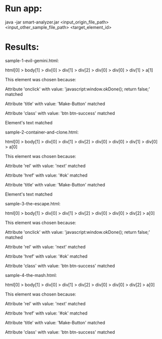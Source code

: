 # Run app:

java -jar smart-analyzer.jar <input_origin_file_path> <input_other_sample_file_path> <target_element_id>

# Results:

sample-1-evil-gemini.html:

html\[0]  > body\[1]  > div\[0]  > div\[1]  > div\[2]  > div\[0]  > div\[0]  > div\[1]  > a\[1]

This element was chosen because:

Attribute 'onclick' with value: 'javascript:window.okDone(); return false;' matched

Attribute 'title' with value: 'Make-Button' matched

Attribute 'class' with value: 'btn btn-success' matched

Element's text matched

sample-2-container-and-clone.html:

html\[0]  > body\[1]  > div\[0]  > div\[1]  > div\[2]  > div\[0]  > div\[0]  > div\[1]  > div\[0]  > a\[0]

This element was chosen because:

Attribute 'rel' with value: 'next' matched

Attribute 'href' with value: '#ok' matched

Attribute 'title' with value: 'Make-Button' matched

Element's text matched

sample-3-the-escape.html:

html\[0]  > body\[1]  > div\[0]  > div\[1]  > div\[2]  > div\[0]  > div\[0]  > div\[2]  > a\[0]

This element was chosen because:

Attribute 'onclick' with value: 'javascript:window.okDone(); return false;' matched

Attribute 'rel' with value: 'next' matched

Attribute 'href' with value: '#ok' matched

Attribute 'class' with value: 'btn btn-success' matched

sample-4-the-mash.html:

html\[0]  > body\[1]  > div\[0]  > div\[1]  > div\[2]  > div\[0]  > div\[0]  > div\[2]  > a\[0]

This element was chosen because:

Attribute 'rel' with value: 'next' matched

Attribute 'href' with value: '#ok' matched

Attribute 'title' with value: 'Make-Button' matched

Attribute 'class' with value: 'btn btn-success' matched